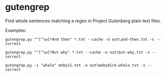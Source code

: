 gutengrep
=========

Find whole sentences matching a regex in Project Gutenberg plain text files.

Examples:

    gutengrep.py "^[^\w]*And then" *.txt --cache -o out\and-then.txt -s --correct

    gutengrep.py "^[^\w]*But why" *.txt --cache -o out\but-why.txt -s --correct

    gutengrep.py -i "whale" moby11.txt -o out\mobydick-whale.txt -s --correct
